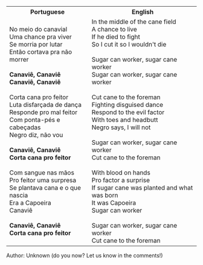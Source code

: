 <table class="capoeira-table">
    <tr class="header-row">
        <th>Portuguese</th>
        <th>English</th>
    </tr>
    <tr>
        <td>No meio do canavial<br>Uma chance pra viver<br>Se morria por lutar<br>Então cortava pra não morrer<br><br><strong>Canaviê, Canaviê<br>Canaviê, Canaviê</strong><br><br>Corta cana pro feitor<br>Luta disfarçada de dança<br>Responde pro mal feitor<br>Com ponta-pés e cabeçadas<br>Negro diz, não vou<br><br><strong>Canaviê, Canaviê<br>Corta cana pro feitor</strong><br><br>Com sangue nas mãos<br>Pro feitor uma surpresa<br>Se plantava cana e o que nascia<br>Era a Capoeira<br>Canaviê<br><br><strong>Canaviê, Canaviê<br>Corta cana pro feitor</strong></td>
        <td>In the middle of the cane field<br>A chance to live<br>If he died to fight<br>So I cut it so I wouldn't die<br><br>Sugar can worker, sugar cane worker<br>Sugar can worker, sugar cane worker<br><br>Cut cane to the foreman<br>Fighting disguised dance<br>Respond to the evil factor<br>With toes and headbutt<br>Negro says, I will not<br><br>Sugar can worker, sugar cane worker<br>Cut cane to the foreman<br><br>With blood on hands<br>Pro factor a surprise<br>If sugar cane was planted and what was born<br>It was Capoeira<br>Sugar can worker<br><br>Sugar can worker, sugar cane worker<br>Cut cane to the foreman</td>
    </tr>
</table>

<figcaption>
Author: Unknown (do you now? Let us know in the comments!)
</figcaption>
